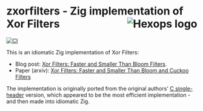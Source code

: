 # zxorfilters - Zig implementation of Xor Filters <a href="https://hexops.com"><img align="right" alt="Hexops logo" src="https://raw.githubusercontent.com/hexops/media/main/readme.svg"></img></a>

[![CI](https://github.com/hexops/zxorfilters/workflows/CI/badge.svg)](https://github.com/hexops/zxorfilters/actions)

This is an idiomatic Zig implementation of Xor Filters:

- Blog post: [Xor Filters: Faster and Smaller Than Bloom Filters](https://lemire.me/blog/2019/12/19/xor-filters-faster-and-smaller-than-bloom-filters).
- Paper (arxiv): [Xor Filters: Faster and Smaller Than Bloom and Cuckoo Filters](https://arxiv.org/abs/1912.08258)

The implementation is originally ported from the original authors' [C single-header](https://github.com/FastFilter/xor_singleheader) version, which appeared to be the most efficient implementation - and then made into idiomatic Zig.
